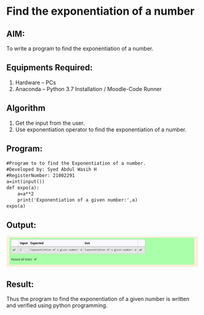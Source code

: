 # Find the exponentiation of a number

## AIM:
To write a program to find the exponentiation of a number.

## Equipments Required:
1. Hardware – PCs
2. Anaconda – Python 3.7 Installation / Moodle-Code Runner

## Algorithm
1. Get the input from the user.
2. Use exponentiation operator to find the exponentiation of a number.

## Program:
~~~
#Program to to find the Exponentiation of a number.
#Developed by: Syed Abdul Wasih H   
#RegisterNumber: 21002291
a=int(input())
def expo(a):
    a=a**2
    print('Exponentiation of a given number:',a)
expo(a)
~~~
## Output:
![exp](exp.png)


## Result:
Thus the program to find the exponentiation of a given number is written and verified using python programming.
